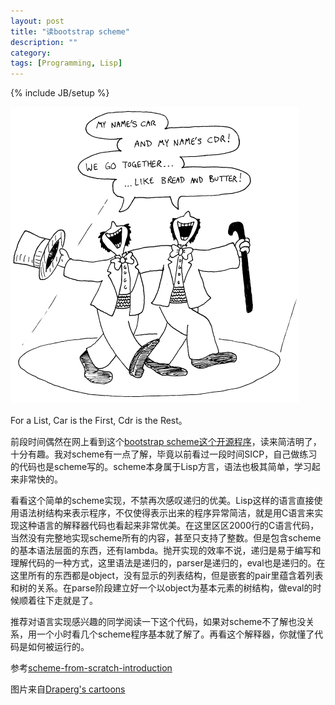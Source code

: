 ```yaml
---
layout: post
title: "读bootstrap scheme"
description: ""
category: 
tags: [Programming, Lisp]
---
```

{% include JB/setup %}


<img src="/images/scheme_car_cdr.png" alt="scheme-car-cdr" class="img-center" />

For a List, Car is the First, Cdr is the Rest。

前段时间偶然在网上看到这个[bootstrap scheme这个开源程序](https://github.com/petermichaux/bootstrap-scheme)，读来简洁明了，十分有趣。我对scheme有一点了解，毕竟以前看过一段时间SICP，自己做练习的代码也是scheme写的。scheme本身属于Lisp方言，语法也极其简单，学习起来非常快的。

看看这个简单的scheme实现，不禁再次感叹递归的优美。Lisp这样的语言直接使用语法树结构来表示程序，不仅使得表示出来的程序异常简洁，就是用C语言来实现这种语言的解释器代码也看起来非常优美。在这里区区2000行的C语言代码，当然没有完整地实现scheme所有的内容，甚至只支持了整数。但是包含scheme的基本语法层面的东西，还有lambda。抛开实现的效率不说，递归是易于编写和理解代码的一种方式，这里语法是递归的，parser是递归的，eval也是递归的。在这里所有的东西都是object，没有显示的列表结构，但是嵌套的pair里蕴含着列表和树的关系。在parse阶段建立好一个以object为基本元素的树结构，做eval的时候顺着往下走就是了。

推荐对语言实现感兴趣的同学阅读一下这个代码，如果对scheme不了解也没关系，用一个小时看几个scheme程序基本就了解了。再看这个解释器，你就懂了代码是如何被运行的。

参考[scheme-from-scratch-introduction](http://peter.michaux.ca/articles/scheme-from-scratch-introduction)

图片来自[Draperg's cartoons](http://www.cs.utah.edu/~draperg/cartoons/)